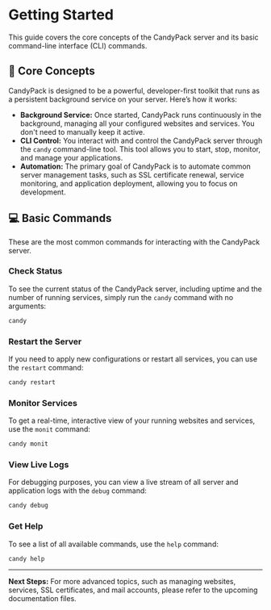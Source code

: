 # Getting Started

This guide covers the core concepts of the CandyPack server and its basic command-line interface (CLI) commands.

## 🧠 Core Concepts

CandyPack is designed to be a powerful, developer-first toolkit that runs as a persistent background service on your server. Here’s how it works:

- **Background Service:** Once started, CandyPack runs continuously in the background, managing all your configured websites and services. You don't need to manually keep it active.
- **CLI Control:** You interact with and control the CandyPack server through the `candy` command-line tool. This tool allows you to start, stop, monitor, and manage your applications.
- **Automation:** The primary goal of CandyPack is to automate common server management tasks, such as SSL certificate renewal, service monitoring, and application deployment, allowing you to focus on development.

## 💻 Basic Commands

These are the most common commands for interacting with the CandyPack server.

### Check Status
To see the current status of the CandyPack server, including uptime and the number of running services, simply run the `candy` command with no arguments:
```bash
candy
```

### Restart the Server
If you need to apply new configurations or restart all services, you can use the `restart` command:
```bash
candy restart
```

### Monitor Services
To get a real-time, interactive view of your running websites and services, use the `monit` command:
```bash
candy monit
```

### View Live Logs
For debugging purposes, you can view a live stream of all server and application logs with the `debug` command:
```bash
candy debug
```

### Get Help
To see a list of all available commands, use the `help` command:
```bash
candy help
```

---

**Next Steps:** For more advanced topics, such as managing websites, services, SSL certificates, and mail accounts, please refer to the upcoming documentation files.
